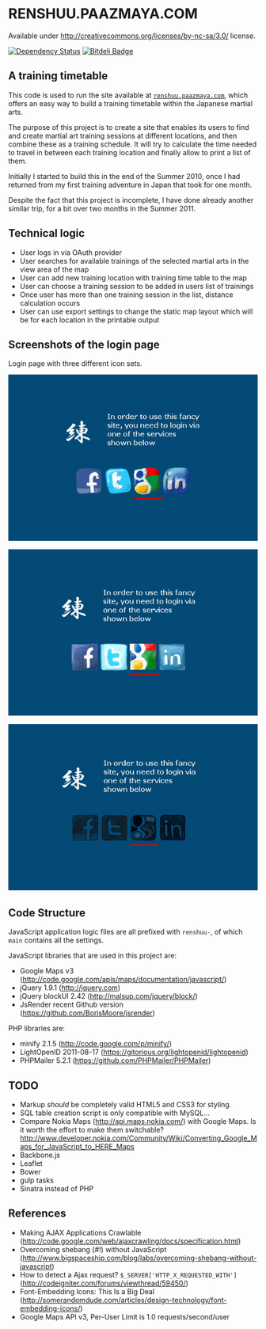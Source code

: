 # RENSHUU.PAAZMAYA.COM

Available under http://creativecommons.org/licenses/by-nc-sa/3.0/ license.

[![Dependency Status](https://www.versioneye.com/user/projects/526e500a632bac05a2000438/badge.png)](https://www.versioneye.com/user/projects/526e500a632bac05a2000438)
[![Bitdeli Badge](https://d2weczhvl823v0.cloudfront.net/paazmaya/renshuu.paazmaya.com/trend.png)](https://bitdeli.com/free "Bitdeli Badge")

## A training timetable

This code is used to run the site available at [`renshuu.paazmaya.com`](http://renshuu.paazmaya.com),
which offers an easy way to build a training timetable within the 
Japanese martial arts. 

The purpose of this project is to create a site that enables its users 
to find and create martial art training sessions at different locations, 
and then combine these as a training schedule. It will try to calculate 
the time needed to travel in between each training location and finally 
allow to print a list of them. 

Initially I started to build this in the end of the Summer 2010, once I 
had returned from my first training adventure in Japan that took for one 
month. 

Despite the fact that this project is incomplete, I have done already 
another similar trip, for a bit over two months in the Summer 2011. 


## Technical logic

* User logs in via OAuth provider
* User searches for available trainings of the selected martial arts in the view area of the map
* User can add new training location with training time table to the map
* User can choose a training session to be added in users list of trainings
* Once user has more than one training session in the list, distance calculation occurs
* User can use export settings to change the static map layout which will be for each location in the printable output


## Screenshots of the login page

Login page with three different icon sets.

![Login page with icons from "Hand Drawn Social"](https://github.com/paazmaya/renshuu.paazmaya.com/raw/master/source/screenshot-2012-login.hand-drawn-social.jpg)

![Login page with icons from "Hand Drawn Social"](https://github.com/paazmaya/renshuu.paazmaya.com/raw/master/source/screenshot-2012-login.handycons2.jpg)

![Login page with icons from "Hand Drawn Social"](https://github.com/paazmaya/renshuu.paazmaya.com/raw/master/source/screenshot-2012-login.social-icons-sketch-black.jpg)


## Code Structure

JavaScript application logic files are all prefixed with `renshuu-`, 
of which `main` contains all the settings.

JavaScript libraries that are used in this project are:

* Google Maps v3 (http://code.google.com/apis/maps/documentation/javascript/)
* jQuery 1.9.1 (http://jquery.com)
* jQuery blockUI 2.42 (http://malsup.com/jquery/block/)
* JsRender recent Github version (https://github.com/BorisMoore/jsrender)

PHP libraries are:

* minify 2.1.5 (http://code.google.com/p/minify/)
* LightOpenID 2011-08-17 (https://gitorious.org/lightopenid/lightopenid)
* PHPMailer 5.2.1 (https://github.com/PHPMailer/PHPMailer)

## TODO

* Markup *should* be completely valid HTML5 and CSS3 for styling.
* SQL table creation script is only compatible with MySQL...
* Compare Nokia Maps (http://api.maps.nokia.com/) with Google Maps. Is it worth the effort to make them switchable? http://www.developer.nokia.com/Community/Wiki/Converting_Google_Maps_for_JavaScript_to_HERE_Maps
* Backbone.js
* Leaflet
* Bower
* gulp tasks
* Sinatra instead of PHP

## References

* Making AJAX Applications Crawlable (http://code.google.com/web/ajaxcrawling/docs/specification.html)
* Overcoming shebang (#!) without JavaScript (http://www.bigspaceship.com/blog/labs/overcoming-shebang-without-javascript)
* How to detect a Ajax request? `$_SERVER['HTTP_X_REQUESTED_WITH']` (http://codeigniter.com/forums/viewthread/59450/)
* Font-Embedding Icons: This Is a Big Deal (http://somerandomdude.com/articles/design-technology/font-embedding-icons/)
* Google Maps API v3, Per-User Limit is 1.0 requests/second/user




